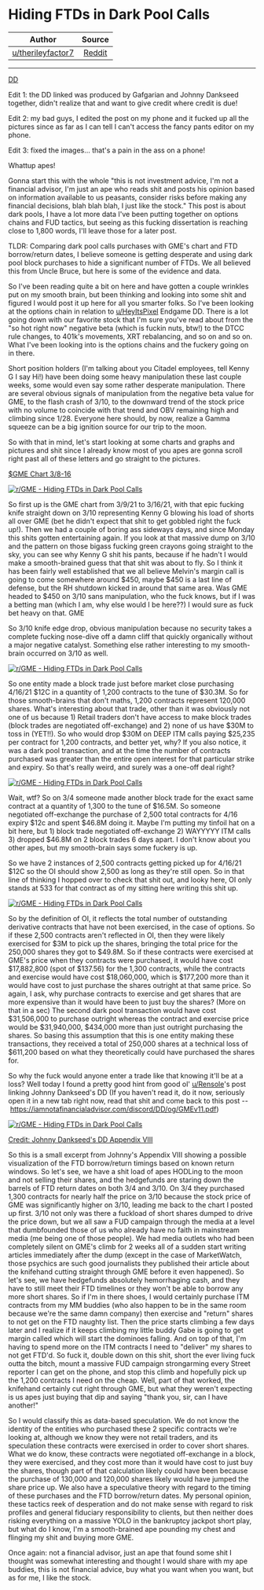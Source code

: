 Hiding FTDs in Dark Pool Calls
==============================

| Author       | Source       | 
| :-------------: |:-------------:|
| [u/therileyfactor7](https://www.reddit.com/user/therileyfactor7/) | [Reddit](https://www.reddit.com/r/GME/comments/m7n0rm/hiding_ftds_in_dark_pool_calls/) | 

---

[DD](https://www.reddit.com/r/GME/search?q=flair_name%3A%22DD%22&restrict_sr=1)

Edit 1: the DD linked was produced by Gafgarian and Johnny Dankseed together, didn't realize that and want to give credit where credit is due!

Edit 2: my bad guys, I edited the post on my phone and it fucked up all the pictures since as far as I can tell I can't access the fancy pants editor on my phone.

Edit 3: fixed the images... that's a pain in the ass on a phone!

Whattup apes!

Gonna start this with the whole "this is not investment advice, I'm not a financial advisor, I'm just an ape who reads shit and posts his opinion based on information available to us peasants, consider risks before making any financial decisions, blah blah blah, I just like the stock." This post is about dark pools, I have a lot more data I've been putting together on options chains and FUD tactics, but seeing as this fucking dissertation is reaching close to 1,800 words, I'll leave those for a later post.

TLDR: Comparing dark pool calls purchases with GME's chart and FTD borrow/return dates, I believe someone is getting desperate and using dark pool block purchases to hide a significant number of FTDs. We all believed this from Uncle Bruce, but here is some of the evidence and data.

So I've been reading quite a bit on here and have gotten a couple wrinkles put on my smooth brain, but been thinking and looking into some shit and figured I would post it up here for all you smarter folks. So I've been looking at the options chain in relation to [u/HeyItsPixel](https://www.reddit.com/u/HeyItsPixel/) Endgame DD. There is a lot going down with our favorite stock that I'm sure you've read about from the "so hot right now" negative beta (which is fuckin nuts, btw!) to the DTCC rule changes, to 401k's movements, XRT rebalancing, and so on and so on. What I've been looking into is the options chains and the fuckery going on in there.

Short position holders (I'm talking about you Citadel employees, tell Kenny G I say Hi!) have been doing some heavy manipulation these last couple weeks, some would even say some rather desperate manipulation. There are several obvious signals of manipulation from the negative beta value for GME, to the flash crash of 3/10, to the downward trend of the stock price with no volume to coincide with that trend and OBV remaining high and climbing since 1/28. Everyone here should, by now, realize a Gamma squeeze can be a big ignition source for our trip to the moon.

So with that in mind, let's start looking at some charts and graphs and pictures and shit since I already know most of you apes are gonna scroll right past all of these letters and go straight to the pictures.

[$GME Chart 3/8-16](https://preview.redd.it/jwridmp87rn61.png?width=1385&format=png&auto=webp&s=3918ae691dcd5a1e61a547c38df62491166ad2f4)

[![r/GME - Hiding FTDs in Dark Pool Calls](https://preview.redd.it/sgb846b8mtn61.png?width=1385&format=png&auto=webp&s=4773adaec5f64dec019d6e87a68d946e9ebbf3a0)](https://preview.redd.it/sgb846b8mtn61.png?width=1385&format=png&auto=webp&s=4773adaec5f64dec019d6e87a68d946e9ebbf3a0)

So first up is the GME chart from 3/9/21 to 3/16/21, with that epic fucking knife straight down on 3/10 representing Kenny G blowing his load of shorts all over GME (bet he didn't expect that shit to get gobbled right the fuck up!). Then we had a couple of boring ass sideways days, and since Monday this shits gotten entertaining again. If you look at that massive dump on 3/10 and the pattern on those bigass fucking green crayons going straight to the sky, you can see why Kenny G shit his pants, because if he hadn't I would make a smooth-brained guess that that shit was about to fly. So I think it has been fairly well established that we all believe Melvin's margin call is going to come somewhere around $450, maybe $450 is a last line of defense, but the RH shutdown kicked in around that same area. Was GME headed to $450 on 3/10 sans manipulation, who the fuck knows, but if I was a betting man (which I am, why else would I be here??) I would sure as fuck bet heavy on that. GME

So 3/10 knife edge drop, obvious manipulation because no security takes a complete fucking nose-dive off a damn cliff that quickly organically without a major negative catalyst. Something else rather interesting to my smooth-brain occurred on 3/10 as well.

[![r/GME - Hiding FTDs in Dark Pool Calls](https://preview.redd.it/q3ofl07emtn61.png?width=1515&format=png&auto=webp&s=08403e213dca619497fb21a499e58c120cd0a1cc)](https://preview.redd.it/q3ofl07emtn61.png?width=1515&format=png&auto=webp&s=08403e213dca619497fb21a499e58c120cd0a1cc)

So one entity made a block trade just before market close purchasing 4/16/21 $12C in a quantity of 1,200 contracts to the tune of $30.3M. So for those smooth-brains that don't maths, 1,200 contracts represent 120,000 shares. What's interesting about that trade, other than it was obviously not one of us because 1) Retail traders don't have access to make block trades (block trades are negotiated off-exchange) and 2) none of us have $30M to toss in (YET!!). So who would drop $30M on DEEP ITM calls paying $25,235 per contract for 1,200 contracts, and better yet, why? If you also notice, it was a dark pool transaction, and at the time the number of contracts purchased was greater than the entire open interest for that particular strike and expiry. So that's really weird, and surely was a one-off deal right?

[![r/GME - Hiding FTDs in Dark Pool Calls](https://preview.redd.it/6nkc40limtn61.png?width=1514&format=png&auto=webp&s=4bf9134221eda214d6d9c0a755469dbd4b60c0b4)](https://preview.redd.it/6nkc40limtn61.png?width=1514&format=png&auto=webp&s=4bf9134221eda214d6d9c0a755469dbd4b60c0b4)

Wait, wtf? So on 3/4 someone made another block trade for the exact same contract at a quantity of 1,300 to the tune of $16.5M. So someone negotiated off-exchange the purchase of 2,500 total contracts for 4/16 expiry $12c and spent $46.8M doing it. Maybe I'm putting my tinfoil hat on a bit here, but 1) block trade negotiated off-exchange 2) WAYYYYY ITM calls 3) dropped $46.8M on 2 block trades 6 days apart. I don't know about you other apes, but my smooth-brain says some fuckery is up.

So we have 2 instances of 2,500 contracts getting picked up for 4/16/21 $12C so the OI should show 2,500 as long as they're still open. So in that line of thinking I hopped over to check that shit out, and looky here, OI only stands at 533 for that contract as of my sitting here writing this shit up.

[![r/GME - Hiding FTDs in Dark Pool Calls](https://preview.redd.it/cx8o5oplmtn61.png?width=696&format=png&auto=webp&s=4b1fee012e070d612bcdf2b12d916c0f6f5fbd6d)](https://preview.redd.it/cx8o5oplmtn61.png?width=696&format=png&auto=webp&s=4b1fee012e070d612bcdf2b12d916c0f6f5fbd6d)

So by the definition of OI, it reflects the total number of outstanding derivative contracts that have not been exercised, in the case of options. So if these 2,500 contracts aren't reflected in OI, then they were likely exercised for $3M to pick up the shares, bringing the total price for the 250,000 shares they got to $49.8M. So if these contracts were exercised at GME's price when they contracts were purchased, it would have cost $17,882,800 (spot of $137.56) for the 1,300 contracts, while the contracts and exercise would have cost $18,060,000, which is $177,200 more than it would have cost to just purchase the shares outright at that same price. So again, I ask, why purchase contracts to exercise and get shares that are more expensive than it would have been to just buy the shares? (More on that in a sec) The second dark pool transaction would have cost $31,506,000 to purchase outright whereas the contract and exercise price would be $31,940,000, $434,000 more than just outright purchasing the shares. So basing this assumption that this is one entity making these transactions, they received a total of 250,000 shares at a technical loss of $611,200 based on what they theoretically could have purchased the shares for.

So why the fuck would anyone enter a trade like that knowing it'll be at a loss? Well today I found a pretty good hint from good ol' [u/Rensole](https://www.reddit.com/u/Rensole/)'s post linking Johnny Dankseed's DD (If you haven't read it, do it now, seriously open it in a new tab right now, read that shit and come back to this post -- <https://iamnotafinancialadvisor.com/discord/DD/og/GMEv11.pdf>)

[![r/GME - Hiding FTDs in Dark Pool Calls](https://preview.redd.it/2ygtmthomtn61.png?width=271&format=png&auto=webp&s=4d3b67c6a9b08397d6b1bbaf99099fea58cb156d)](https://preview.redd.it/2ygtmthomtn61.png?width=271&format=png&auto=webp&s=4d3b67c6a9b08397d6b1bbaf99099fea58cb156d)

[Credit: Johnny Dankseed's DD Appendix VIII](https://preview.redd.it/uolgiko28rn61.png?width=271&format=png&auto=webp&s=2b2ac683806e2ab470f4aea5ac92506539af5037)

So this is a small excerpt from Johnny's Appendix VIII showing a possible visualization of the FTD borrow/return timings based on known return windows. So let's see, we have a shit load of apes HODLing to the moon and not selling their shares, and the hedgefunds are staring down the barrels of FTD return dates on both 3/4 and 3/10. On 3/4 they purchased 1,300 contracts for nearly half the price on 3/10 because the stock price of GME was significantly higher on 3/10, leading me back to the chart I posted up first. 3/10 not only was there a fuckload of short shares dumped to drive the price down, but we all saw a FUD campaign through the media at a level that dumbfounded those of us who already have no faith in mainstream media (me being one of those people). We had media outlets who had been completely silent on GME's climb for 2 weeks all of a sudden start writing articles immediately after the dump (except in the case of MarketWatch, those psychics are such good journalists they published their article about the knifehand cutting straight through GME before it even happened). So let's see, we have hedgefunds absolutely hemorrhaging cash, and they have to still meet their FTD timelines or they won't be able to borrow any more short shares. So if I'm in there shoes, I would certainly purchase ITM contracts from my MM buddies (who also happen to be in the same room because we're the same damn company) then exercise and "return" shares to not get on the FTD naughty list. Then the price starts climbing a few days later and I realize if it keeps climbing my little buddy Gabe is going to get margin called which will start the dominoes falling. And on top of that, I'm having to spend more on the ITM contracts I need to "deliver" my shares to not get FTD'd. So fuck it, double down on this shit, short the ever living fuck outta the bitch, mount a massive FUD campaign strongarming every Street reporter I can get on the phone, and stop this climb and hopefully pick up the 1,200 contracts I need on the cheap. Well, part of that worked, the knifehand certainly cut right through GME, but what they weren't expecting is us apes just buying that dip and saying "thank you, sir, can I have another!"

So I would classify this as data-based speculation. We do not know the identity of the entities who purchased these 2 specific contracts we're looking at, although we know they were not retail traders, and its speculation these contracts were exercised in order to cover short shares. What we do know, these contracts were negotiated off-exchange in a block, they were exercised, and they cost more than it would have cost to just buy the shares, though part of that calculation likely could have been because the purchase of 130,000 and 120,000 shares likely would have jumped the share price up. We also have a speculative theory with regard to the timing of these purchases and the FTD borrow/return dates. My personal opinion, these tactics reek of desperation and do not make sense with regard to risk profiles and general fiduciary responsibility to clients, but then neither does risking everything on a massive YOLO in the bankruptcy jackpot short play, but what do I know, I'm a smooth-brained ape pounding my chest and flinging my shit and buying more GME.

Once again: not a financial advisor, just an ape that found some shit I thought was somewhat interesting and thought I would share with my ape buddies, this is not financial advice, buy what you want when you want, but as for me, I like the stock.
